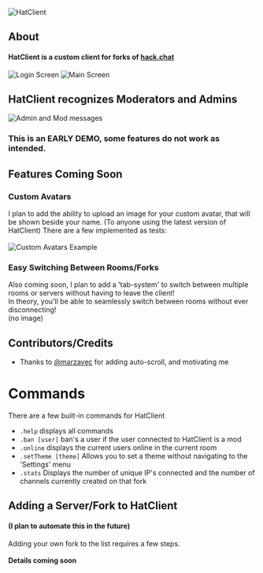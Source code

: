 ![HatClient](http://paswd4.com/s/x84e3q.png)

## About
#### HatClient is a custom client for forks of [hack.chat](https://github.com/AndrewBelt/hack.chat "hack.chat")
![Login Screen](http://paswd4.com/s/h8yp3x.png)
![Main Screen](http://paswd4.com/s/wnjh6j.png)

## HatClient recognizes Moderators and Admins
![Admin and Mod messages](http://paswd4.com/s/b3arqj.png)<br>
### This is an **EARLY DEMO**, some features do not work as intended.

## Features Coming Soon
### Custom Avatars
I plan to add the ability to upload an image for your custom avatar, that will be shown beside your name. (To anyone using the latest version of HatClient)
There are a few implemented as tests:<br><br>
![Custom Avatars Example](http://paswd4.com/s/udd742.png)

### Easy Switching Between Rooms/Forks
Also coming soon, I plan to add a 'tab-system' to switch between multiple rooms or servers without having to leave the client!<br>In theory, you'll be able to seamlessly switch between rooms without ever disconnecting!<br>(no image)<br>
## Contributors/Credits
- Thanks to [@marzavec](https://github.com/marzavec) for adding auto-scroll, and motivating me

Commands
========
There are a few built-in commands for HatClient
- `.help` displays all commands
- `.ban [user]` ban's a user if the user connected to HatClient is a mod
- `.online` displays the current users online in the current room
- `.setTheme [theme]` Allows you to set a theme without navigating to the 'Settings' menu
- `.stats` Displays the number of unique IP's connected and the number of channels currently created on that fork

## Adding a Server/Fork to HatClient
#### (I plan to automate this in the future)
Adding your own fork to the list requires a few steps.<br><br>
**Details coming soon**
